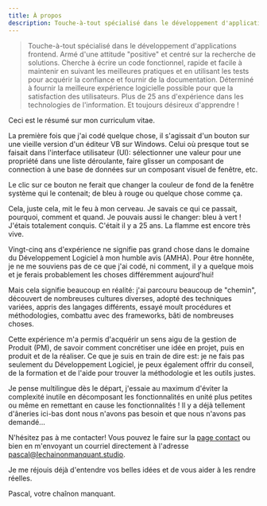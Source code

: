 ```yaml
---
title: À propos
description: Touche-à-tout spécialisé dans le développement d'applications frontend. Armé d'une attitude "positive" et centré sur la recherche de solutions. Cherche à écrire un code fonctionnel, rapide et facile à maintenir en suivant les meilleures pratiques et en utilisant les tests pour acquérir la confiance et fournir de la documentation. Déterminé à fournir la meilleure expérience logicielle possible pour que la satisfaction des utilisateurs. Plus de 25 ans d'expérience dans les technologies de l'information. Et toujours désireux d'apprendre !
---
```


> Touche-à-tout spécialisé dans le développement d'applications frontend. Armé d'une attitude "positive" et centré sur la recherche de solutions.
> Cherche à écrire un code fonctionnel, rapide et facile à maintenir en suivant les meilleures pratiques et en utilisant les tests pour acquérir la confiance et fournir de la documentation.
> Déterminé à fournir la meilleure expérience logicielle possible pour que la satisfaction des utilisateurs.
> Plus de 25 ans d'expérience dans les technologies de l'information. Et toujours désireux d'apprendre !

Ceci est le résumé sur mon curriculum vitae.

La première fois que j'ai codé quelque chose, il s'agissait d'un bouton sur une vieille version d'un éditeur VB sur Windows. Celui où presque tout se faisait dans l'interface utilisateur (UI): sélectionner une valeur pour une propriété dans une liste déroulante, faire glisser un composant de connection à une base de données sur un composant visuel de fenêtre, etc.

Le clic sur ce bouton ne ferait que changer la couleur de fond de la fenêtre système qui le contenait; de bleu à rouge ou quelque chose comme ça.

Cela, juste cela, mit le feu à mon cerveau. Je savais ce qui ce passait, pourquoi, comment et quand. Je pouvais aussi le changer: bleu à vert ! J'étais totalement conquis. C'était il y a 25 ans. La flamme est encore très vive.

Vingt-cinq ans d'expérience ne signifie pas grand chose dans le domaine du Développement Logiciel à mon humble avis (AMHA). Pour être honnête, je ne me souviens pas de ce que j'ai codé, ni comment, il y a quelque mois et je ferais probablement les choses différemment aujourd'hui!

Mais cela signifie beaucoup en réalité: j'ai parcouru beaucoup de "chemin", découvert de nombreuses cultures diverses, adopté des techniques variées, appris des langages différents, essayé moult procédures et méthodologies, combattu avec des frameworks, bâti de nombreuses choses.

Cette expérience m'a permis d'acquérir un sens aigu de la gestion de Produit (PM), de savoir comment concrétiser une idée en projet, puis en produit et de la réaliser. Ce que je suis en train de dire est: je ne fais pas seulement du Développement Logiciel, je peux également offrir du conseil, de la formation et de l'aide pour trouver la méthodologie et les outils justes.

Je pense multilingue dès le départ, j'essaie au maximum d'éviter la complexité inutile en décomposant les fonctionnalités en unité plus petites ou même en remettant en cause les fonctionnalités ! Il y a déjà tellement d'âneries ici-bas dont nous n'avons pas besoin et que nous n'avons pas demandé...

N'hésitez pas à me contacter! Vous pouvez le faire sur la [page contact](/fr/contact) ou bien en m'envoyant un courriel directement à l'adresse [pascal@lechainonmanquant.studio](mailto:pascal@lechainonmanquant.studio).

Je me réjouis déjà d'entendre vos belles idées et de vous aider à les rendre réelles.

Pascal, votre chaînon manquant.
